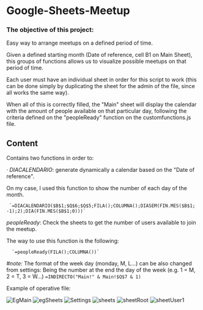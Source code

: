 # Google-Sheets-Meetup

### The objective of this project:
Easy way to arrange meetups on a defined period of time.

Given a defined starting month (Date of reference, cell B1 on Main Sheet), this groups of functions allows us to visualize possible meetups on that period of time.

Each user must have an individual sheet in order for this script to work (this can be done simply by duplicating the sheet for the admin of the file, since all works the same way).


When all of this is correctly filled, the "Main" sheet will display the calendar with the amount of people available on that particular day, following the criteria defined on the "peopleReady" function on the customfunctions.js file.



## Content
Contains two functions in order to:

*· DIACALENDARIO*: generate dynamically a calendar based on the "Date of reference".

   On my case, I used this function to show the number of each day of the month.

     `=DIACALENDARIO($B$1;$Q$6;$Q$5;FILA();COLUMNA();DIASEM(FIN.MES($B$1; -1);2);DIA(FIN.MES($B$1;0)))`

*peopleReady*: Check the sheets to get the number of users available to join the meetup.
   
   The way to use this function is the following:
      
      `=peopleReady(FILA();COLUMNA())`
      
*#note:*
   The format of the week day (monday, M, L...) can be also changed from settings:
   Being the number at the end the day of the week (e.g. 1 = M, 2 = T, 3 = W...)
      `=INDIRECTO("Main!" & Main!$Q$7 & 1)`


Example of operative file:

![EgMain](https://github.com/Jkutkut/Google-Sheets-Meetup/blob/master/resources/MeetupEgMain.png)
![egSheets](https://github.com/Jkutkut/Google-Sheets-Meetup/blob/master/resources/Google_sheet_demo_sheets.png)
![Settings](https://github.com/Jkutkut/Google-Sheets-Meetup/blob/master/resources/Google_sheet_settings.png)
![sheets](https://github.com/Jkutkut/Google-Sheets-Meetup/blob/master/resources/Google_sheet_demo_sheets.png)
![sheetRoot](https://github.com/Jkutkut/Google-Sheets-Meetup/blob/master/resources/Google_sheet_demoRoot.png)
![sheetUser1](https://github.com/Jkutkut/Google-Sheets-Meetup/blob/master/resources/Google_sheet_demoUser1.png)
